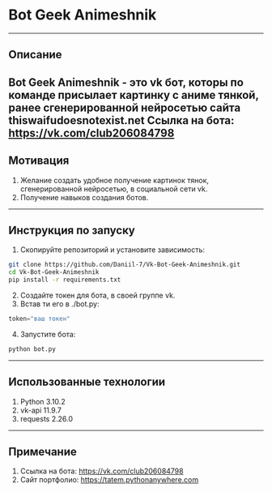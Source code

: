 # Bot Geek Animeshnik
---
## Описание 
Bot Geek Animeshnik - это vk бот, которы по команде присылает картинку с аниме тянкой, ранее сгенерированной нейросетью сайта thiswaifudoesnotexist.net Ссылка на бота: https://vk.com/club206084798
---
## Мотивация 
1. Желание создать удобное получение картинок тянок, сгенерированной нейросетью, в социальной сети vk.
2. Получение навыков создания ботов.
---
## Инструкция по запуску 
1. Скопируйте репозиторий и установите зависимость:
```bash
git clone https://github.com/Daniil-7/Vk-Bot-Geek-Animeshnik.git
cd Vk-Bot-Geek-Animeshnik
pip install -r requirements.txt
```
2. Создайте токен для бота, в своей группе vk.
3. Встав ти его в ./bot.py:
```python
token="ваш токен"
```
4. Запустите бота:
```bash
python bot.py
```
---
## Использованные технологии 
1. Python 3.10.2
2. vk-api 11.9.7
3. requests 2.26.0
---
## Примечание 
1. Ссылка на бота: https://vk.com/club206084798
2. Сайт портфолио: https://tatem.pythonanywhere.com